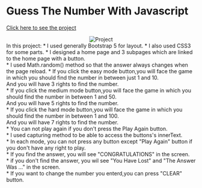 # Guess The Number With Javascript

[Click here to see the project](https://mehmetcakir1.github.io/guessTheNumberWithJS/)
<br>
<div align="center"><img alt="Project" src="https://github.com/MehmetCakir1/guessTheNumberWithJS/blob/main/guessTheNumber.png"</div>
<br>
 <div align="left">
In this project:
* I used generally Bootstrap 5 for layout.
* I  also used CSS3 for some parts.
* I designed a home page and 3 subpages which are linked to the home page with a button.<br>
* I used Math.random() method so that the answer always changes when the page reload.
* If you click the easy mode button,you will face the game in which you should find the number in between just 1 and 10.<br>
  And you will have 3 rights to find the number.<br>
* If you click the medium mode button,you will face the game in which you should find the number in between 1 and 50.<br>
  And you will have 5 rights to find the number.<br>
* If you click the hard mode button,you will face the game in which you should find the number in between 1 and 100.<br>
  And you will have 7 rights to find the number.<br>
* You can not play again if you don't press the Play Again button. <br>
* I used capturing method to be able to access the buttons's innerText.<br>
* In each mode, you can not press any button except "Play Again" button if you don't have any right to play. <br>
* If you find the answer, you will see "CONGRATULATIONS" in the screen.<br>
* if you don't find the answer, you wil see "You Have Lost" and "The Answer Was ..." in the screen.<br>
* If you want to change the number you enterd,you can press "CLEAR" button.<br>
</div>
